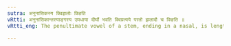 ```yaml
---
sutra: अनुनासिकस्य क्विझलोः क्ङिति
vRtti: अनुनासिकान्तस्याङ्गस्य उपधाया दीर्घो भवति क्विप्रत्यये परतो झलादौ च क्ङिति ॥
vRtti_eng: The penultimate vowel of a stem, ending in a nasal, is lengthened before the affix क्वि, and before an affix having an indicatory क् or ङ्, which begins with a consonant other than a semivowel or a nasal.

---
```

